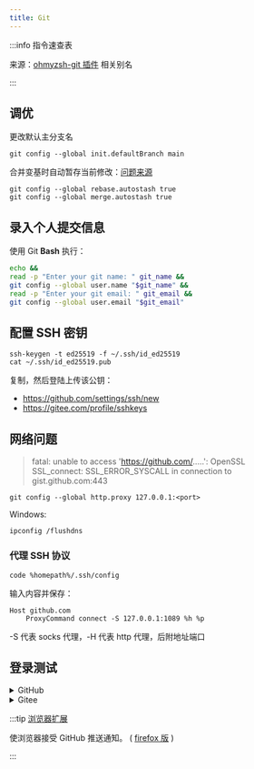 ```yaml
---
title: Git
---
```


:::info 指令速查表

来源：[ohmyzsh-git 插件](https://gitee.com/mirrors/oh-my-zsh/blob/master/plugins/git/README.md) 相关别名

:::

## 调优

更改默认主分支名

    git config --global init.defaultBranch main

合并变基时自动暂存当前修改：[问题来源](https://stackoverflow.com/questions/30208928/can-git-pull-automatically-stash-and-pop-pending-changes)

```
git config --global rebase.autostash true
git config --global merge.autostash true

```

## 录入个人提交信息

使用 Git **Bash** 执行：

```bash
echo &&
read -p "Enter your git name: " git_name &&
git config --global user.name "$git_name" &&
read -p "Enter your git email: " git_email &&
git config --global user.email "$git_email"
```

## 配置 SSH 密钥

```shell
ssh-keygen -t ed25519 -f ~/.ssh/id_ed25519
cat ~/.ssh/id_ed25519.pub
```

复制，然后登陆上传该公钥：

- https://github.com/settings/ssh/new
- https://gitee.com/profile/sshkeys

## 网络问题

> fatal: unable to access 'https://github.com/.....': OpenSSL SSL_connect: SSL_ERROR_SYSCALL in connection to gist.github.com:443

    git config --global http.proxy 127.0.0.1:<port>

Windows:

    ipconfig /flushdns

### 代理 SSH 协议

    code %homepath%/.ssh/config

输入内容并保存：

```
Host github.com
    ProxyCommand connect -S 127.0.0.1:1089 %h %p
```

-S 代表 socks 代理，-H 代表 http 代理，后附地址端口

## 登录测试

<details>
  <summary>GitHub</summary>

    ssh -T git@github.com

指纹校验:
( [数据来源](https://docs.github.com/cn/authentication/keeping-your-account-and-data-secure/githubs-ssh-key-fingerprints) )

RSA

    SHA256:nThbg6kXUpJWGl7E1IGOCspRomTxdCARLviKw6E5SY8

ECDSA

    SHA256:p2QAMXNIC1TJYWeIOttrVc98/R1BUFWu3/LiyKgUfQM

Ed25519

    SHA256:+DiY3wvvV6TuJJhbpZisF/zLDA0zPMSvHdkr4UvCOqU

</details>

<details>
  <summary>Gitee</summary>

    ssh -T git@gitee.com

Ed25519

    SHA256:+ULzij2u99B9eWYFTw1Q4ErYG/aepHLbu96PAUCoV88

</details>

:::tip [浏览器扩展](https://chrome.google.com/webstore/detail/notifier-for-github/lmjdlojahmbbcodnpecnjnmlddbkjhnn)

使浏览器接受 GitHub 推送通知。
( [firefox 版](https://addons.mozilla.org/zh-CN/firefox/addon/notifier-for-github) )

:::
